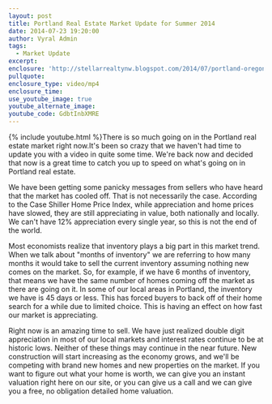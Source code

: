 ```yaml
---
layout: post
title: Portland Real Estate Market Update for Summer 2014
date: 2014-07-23 19:20:00
author: Vyral Admin
tags:
  - Market Update
excerpt:
enclosure: 'http://stellarrealtynw.blogspot.com/2014/07/portland-oregon-real-estate.html'
pullquote:
enclosure_type: video/mp4
enclosure_time:
use_youtube_image: true
youtube_alternate_image:
youtube_code: GdbtInbXMRE
---
```



{% include youtube.html %}There is so much going on in the Portland real estate market right now.It's been so crazy that we haven't had time to update you with a video in quite some time. We're back now and decided that now is a great time to catch you up to speed on what's going on in Portland real estate.

We have been getting some panicky messages from sellers who have heard that the market has cooled off. That is not necessarily the case. According to the Case Shiller Home Price Index, while appreciation and home prices have slowed, they are still appreciating in value, both nationally and locally. We can't have 12% appreciation every single year, so this is not the end of the world.

Most economists realize that inventory plays a big part in this market trend. When we talk about "months of inventory" we are referring to how many months it would take to sell the current inventory assuming nothing new comes on the market. So, for example, if we have 6 months of inventory, that means we have the same number of homes coming off the market as there are going on it. In some of our local areas in Portland, the inventory we have is 45 days or less. This has forced buyers to back off of their home search for a while due to limited choice. This is having an effect on how fast our market is appreciating.

Right now is an amazing time to sell. We have just realized double digit appreciation in most of our local markets and interest rates continue to be at historic lows. Neither of these things may continue in the near future. New construction will start increasing as the economy grows, and we'll be competing with brand new homes and new properties on the market. If you want to figure out what your home is worth, we can give you an instant  valuation right here on our site, or you can give us a call and we can give you a free, no obligation detailed home valuation.